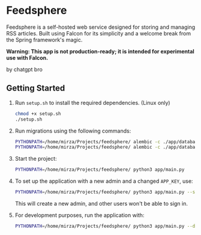 # Feedsphere

Feedsphere is a self-hosted web service designed for storing and managing RSS articles. Built using Falcon for its simplicity and a welcome break from the Spring framework's magic.

**Warning: This app is not production-ready; it is intended for experimental use with Falcon.**

 by chatgpt bro

## Getting Started

1. Run `setup.sh` to install the required dependencies. (Linux only)

    ```bash
    chmod +x setup.sh
    ./setup.sh
    ```

2. Run migrations using the following commands:

    ```bash
    PYTHONPATH=/home/mirza/Projects/feedsphere/ alembic -c ./app/database/alembic.ini revision --autogenerate
    PYTHONPATH=/home/mirza/Projects/feedsphere/ alembic -c ./app/database/alembic.ini upgrade head
    ```

3. Start the project:

    ```bash
    PYTHONPATH=/home/mirza/Projects/feedsphere/ python3 app/main.py
    ```

4. To set up the application with a new admin and a changed `APP_KEY`, use:

    ```bash
    PYTHONPATH=/home/mirza/Projects/feedsphere/ python3 app/main.py --setup
    ```

    This will create a new admin, and other users won't be able to sign in.


5. For development purposes, run the application with:

    ```bash
    PYTHONPATH=/home/mirza/Projects/feedsphere/ python3 app/main.py --development
    ```